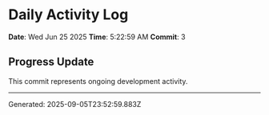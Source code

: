 # Daily Activity Log

**Date**: Wed Jun 25 2025
**Time**: 5:22:59 AM
**Commit**: 3

## Progress Update

This commit represents ongoing development activity.

---
Generated: 2025-09-05T23:52:59.883Z
